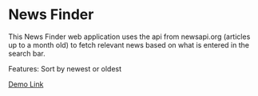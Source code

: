 # News Finder

This News Finder web application uses the api from newsapi.org (articles up to a month old) to fetch relevant news based on what is entered in the search bar.

Features: Sort by newest or oldest

[Demo Link](https://www.youtube.com/watch?v=oY3ndQ4lDXo)
